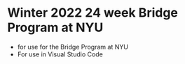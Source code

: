 # Winter 2022 24 week Bridge Program at NYU
- for use for the Bridge Program at NYU
- For use in Visual Studio Code
